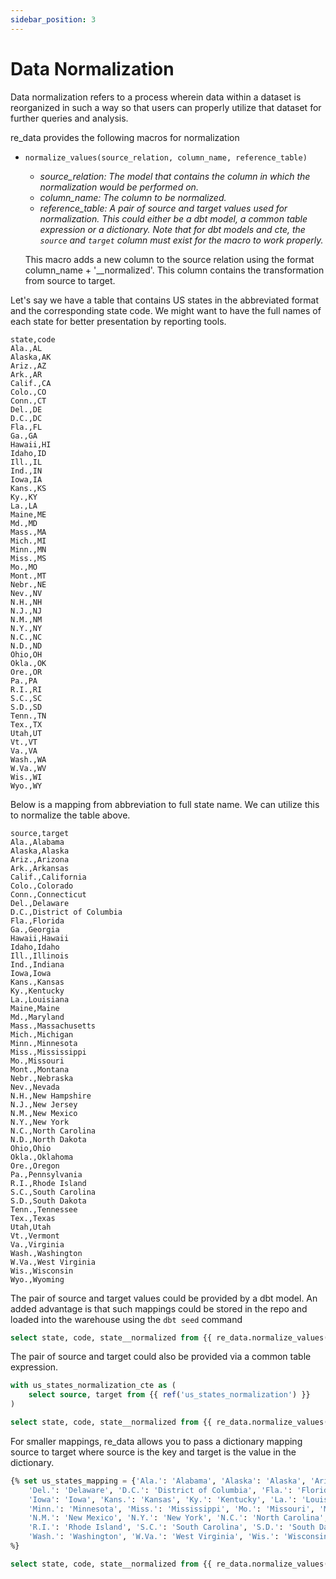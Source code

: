 ```yaml
---
sidebar_position: 3
---
```


# Data Normalization

Data normalization refers to a process wherein data within a dataset is reorganized in such a way so that users can properly utilize that dataset for further queries and analysis.

re_data provides the following macros for normalization
- `normalize_values(source_relation, column_name, reference_table)`
    - *source_relation: The model that contains the column in which the normalization would be performed on.*
    - *column_name: The column to be normalized.*
    - *reference_table: A pair of source and target values used for normalization. This could either be a dbt model, a common table expression or a dictionary. Note that for dbt models and cte, the `source` and `target` column must exist for the macro to work properly.*

    This macro adds a new column to the source relation using the format column_name + '__normalized'. This column contains the transformation from source to target.

Let's say we have a table that contains US states in the abbreviated format and the corresponding state code. We might want to have the full names of each state for better presentation by reporting tools.

```csv title="abbreviated_us_states"
state,code
Ala.,AL
Alaska,AK
Ariz.,AZ
Ark.,AR
Calif.,CA
Colo.,CO
Conn.,CT
Del.,DE
D.C.,DC
Fla.,FL
Ga.,GA
Hawaii,HI
Idaho,ID
Ill.,IL
Ind.,IN
Iowa,IA
Kans.,KS
Ky.,KY
La.,LA
Maine,ME
Md.,MD
Mass.,MA
Mich.,MI
Minn.,MN
Miss.,MS
Mo.,MO
Mont.,MT
Nebr.,NE
Nev.,NV
N.H.,NH
N.J.,NJ
N.M.,NM
N.Y.,NY
N.C.,NC
N.D.,ND
Ohio,OH
Okla.,OK
Ore.,OR
Pa.,PA
R.I.,RI
S.C.,SC
S.D.,SD
Tenn.,TN
Tex.,TX
Utah,UT
Vt.,VT
Va.,VA
Wash.,WA
W.Va.,WV
Wis.,WI
Wyo.,WY
```

Below is a mapping from abbreviation to full state name. We can utilize this to normalize the table above.
```csv title="us_states_normalization"
source,target
Ala.,Alabama
Alaska,Alaska
Ariz.,Arizona
Ark.,Arkansas
Calif.,California
Colo.,Colorado
Conn.,Connecticut
Del.,Delaware
D.C.,District of Columbia
Fla.,Florida
Ga.,Georgia
Hawaii,Hawaii
Idaho,Idaho
Ill.,Illinois
Ind.,Indiana
Iowa,Iowa
Kans.,Kansas
Ky.,Kentucky
La.,Louisiana
Maine,Maine
Md.,Maryland
Mass.,Massachusetts
Mich.,Michigan
Minn.,Minnesota
Miss.,Mississippi
Mo.,Missouri
Mont.,Montana
Nebr.,Nebraska
Nev.,Nevada
N.H.,New Hampshire
N.J.,New Jersey
N.M.,New Mexico
N.Y.,New York
N.C.,North Carolina
N.D.,North Dakota
Ohio,Ohio
Okla.,Oklahoma
Ore.,Oregon
Pa.,Pennsylvania
R.I.,Rhode Island
S.C.,South Carolina
S.D.,South Dakota
Tenn.,Tennessee
Tex.,Texas
Utah,Utah
Vt.,Vermont
Va.,Virginia
Wash.,Washington
W.Va.,West Virginia
Wis.,Wisconsin
Wyo.,Wyoming
```

The pair of source and target values could be provided by a dbt model. An added advantage is that such mappings could be stored in the repo and loaded into the warehouse using the `dbt seed` command
```sql title="Using DBT model"
select state, code, state__normalized from {{ re_data.normalize_values(ref('abbreviated_us_states'), 'state', ref('us_states_normalization')) }} s
```

The pair of source and target could also be provided via a common table expression.
```sql title="Using a common table expression"
with us_states_normalization_cte as (
    select source, target from {{ ref('us_states_normalization') }}
)

select state, code, state__normalized from {{ re_data.normalize_values(ref('abbreviated_us_states'), 'state', 'us_states_normalization_cte') }} s
```

For smaller mappings, re_data allows you to pass a dictionary mapping source to target where source is the key and target is the value in the dictionary.
```sql title="Using a dictionary mapping"
{% set us_states_mapping = {'Ala.': 'Alabama', 'Alaska': 'Alaska', 'Ariz.': 'Arizona', 'Ark.': 'Arkansas', 'Calif.': 'California', 'Colo.': 'Colorado', 'Conn.': 'Connecticut',
    'Del.': 'Delaware', 'D.C.': 'District of Columbia', 'Fla.': 'Florida', 'Ga.': 'Georgia', 'Hawaii': 'Hawaii', 'Idaho': 'Idaho', 'Ill.': 'Illinois', 'Ind.': 'Indiana',
    'Iowa': 'Iowa', 'Kans.': 'Kansas', 'Ky.': 'Kentucky', 'La.': 'Louisiana', 'Maine': 'Maine', 'Md.': 'Maryland', 'Mass.': 'Massachusetts', 'Mich.': 'Michigan',
    'Minn.': 'Minnesota', 'Miss.': 'Mississippi', 'Mo.': 'Missouri', 'Mont.': 'Montana', 'Nebr.': 'Nebraska', 'Nev.': 'Nevada', 'N.H.': 'New Hampshire', 'N.J.': 'New Jersey',
    'N.M.': 'New Mexico', 'N.Y.': 'New York', 'N.C.': 'North Carolina', 'N.D.': 'North Dakota', 'Ohio': 'Ohio', 'Okla.': 'Oklahoma', 'Ore.': 'Oregon', 'Pa.': 'Pennsylvania',
    'R.I.': 'Rhode Island', 'S.C.': 'South Carolina', 'S.D.': 'South Dakota', 'Tenn.': 'Tennessee', 'Tex.': 'Texas', 'Utah': 'Utah', 'Vt.': 'Vermont', 'Va.': 'Virginia',
    'Wash.': 'Washington', 'W.Va.': 'West Virginia', 'Wis.': 'Wisconsin', 'Wyo.': 'Wyoming'}
%}

select state, code, state__normalized from {{ re_data.normalize_values(ref('abbreviated_us_states'), 'state', us_states_mapping)
```